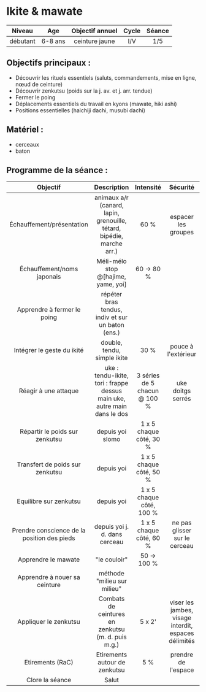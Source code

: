 # Ikite & mawate

|Niveau | Age | Objectif annuel | Cycle | Séance |
|:-:|:-:|:-:|:-:|:-:|
|débutant | 6-8 ans | ceinture jaune | I/V | 1/5 |

## Objectifs principaux :
- Découvrir les rituels essentiels (saluts, commandements, mise en ligne, nœud de ceinture)
- Découvrir zenkutsu (poids sur la j. av. et j. arr. tendue)
- Fermer le poing
- Déplacements essentiels du travail en kyons (mawate, hiki ashi)
- Positions essentielles (haichiji dachi, musubi dachi)

## Matériel :
- cerceaux
- baton

## Programme de la séance :

| Objectif | Description | Intensité | Sécurité | Durée |
|:-:|:-:|:-:|:-:|:-:|
|Échauffement/présentation| animaux a/r (canard, lapin, grenouille, tétard, bipédie, marche arr.) | 60 % | espacer les groupes| 5' |
|Échauffement/noms japonais|Méli-mélo stop @[hajime, yame, yoi] | 60 &rarr; 80 % | | 5' |
|Apprendre à fermer le poing |répéter bras tendus, indiv et sur un baton (ens.) | | | 3'|
|Intégrer le geste du ikité | double, tendu, simple ikite | 30 % | pouce à l'extérieur |2' |
|Réagir à une attaque | uke : tendu-ikite, tori : frappe dessus main uke, autre main dans le dos | 3 séries de 5 chacun @ 100 % | uke doitgs serrés | 5' |
| Répartir le poids sur zenkutsu | depuis yoi slomo | 1 x 5 chaque côté, 30 %| | 1 '|
| Transfert de poids sur zenkutsu | depuis yoi  | 1 x 5 chaque côté, 50 %| |1 '|
| Equilibre sur zenkutsu | depuis yoi  | 1 x 5 chaque côté, 100 %| |1 '|
| Prendre conscience de la position des pieds |depuis yoi j. d. dans cerceau| 1 x 5 chaque côté, 60 %| ne pas glisser sur le cerceau| 1'|
|Apprendre le mawate | "le couloir" | 50 &rarr; 100 % | | 5' |
| Apprendre à nouer sa ceinture | méthode "milieu sur milieu" | | | 3 '|
| Appliquer le zenkutsu | Combats de ceintures en zenkutsu (m. d. puis m.g.)|5 x 2' | viser les jambes, visage interdit, espaces délimités | 15'|
| Etirements (RaC) | Etirements autour de zenkutsu | 5 % | prendre de l'espace | 5' |
| Clore la séance | Salut | | | 2' |